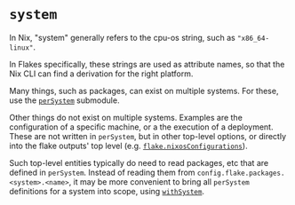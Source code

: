 
# `system`

In Nix, "system" generally refers to the cpu-os string, such as `"x86_64-linux"`.

In Flakes specifically, these strings are used as attribute names, so that the
Nix CLI can find a derivation for the right platform.

Many things, such as packages, can exist on multiple systems. For these, use
the [`perSystem`](options/flake-parts.html#opt-perSystem) submodule.

Other things do not exist on multiple systems. Examples are the configuration
of a specific machine, or a the execution of a deployment. These are not
written in `perSystem`, but in other top-level options, or directly into the
flake outputs' top level (e.g. [`flake.nixosConfigurations`](options/flake-parts.html#opt-flake.nixosConfigurations)).

Such top-level entities typically do need to read packages, etc that are defined
in `perSystem`. Instead of reading them from `config.flake.packages.<system>.<name>`,
it may be more convenient to bring all `perSystem` definitions for a system into
scope, using [`withSystem`](module-arguments.html#withsystem).
